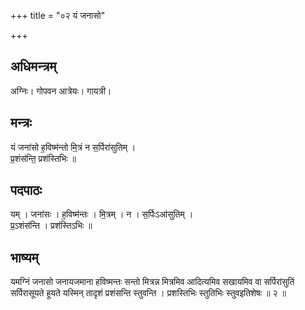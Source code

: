 +++
title = "०२ यं जनासो"

+++
## अधिमन्त्रम्
अग्निः। गोपवन आत्रेयः। गायत्री।

## मन्त्रः
यं जना॑सो ह॒विष्म॑न्तो मि॒त्रं न स॒र्पिरा॑सुतिम् ।  
प्र॒शंस॑न्ति॒ प्रश॑स्तिभिः ॥

## पदपाठः
यम् । जना॑सः । ह॒विष्म॑न्तः । मि॒त्रम् । न । स॒र्पिःऽआ॑सुतिम् ।  
प्र॒ऽशंस॑न्ति । प्रश॑स्तिऽभिः ॥

## भाष्यम्
यमग्निं जनासो जनायजमाना हविष्मन्तः सन्तो मित्रन्न मित्रमिव आदित्यमिव सखायमिव वा सर्पिरांसुतिं सर्पिरासूयते हूयते यस्मिन् तादृशं प्रशंसन्ति स्तुवन्ति । प्रशस्तिभिः स्तुतिभिः स्तुवइतिशेषः ॥ २ ॥